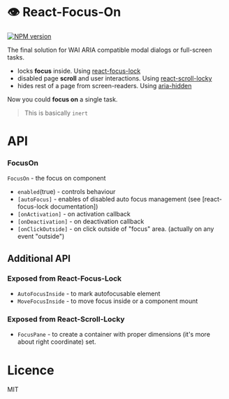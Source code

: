 👁 React-Focus-On 
=======
[![NPM version](https://img.shields.io/npm/v/react-focus-on.svg)](https://www.npmjs.com/package/react-focus-on)

The final solution for WAI ARIA compatible modal dialogs or full-screen tasks.
- locks __focus__ inside. Using [react-focus-lock](https://github.com/theKashey/react-focus-lock)
- disabled page __scroll__ and user interactions. Using [react-scroll-locky](https://github.com/theKashey/react-scroll-locky)
- hides rest of a page from screen-readers. Using [aria-hidden](https://github.com/theKashey/aria-hidden)

Now you could __focus on__ a single task.

> This is basically `inert` 

# API
### FocusOn
`FocusOn` - the focus on component
 - `enabled`(true) - controls behaviour
 - `[autoFocus]` - enables of disabled auto focus management (see [react-focus-lock documentation])
 - `[onActivation]` - on activation callback
 - `[onDeactivation]` - on deactivation callback
 - `[onClickOutside]` - on click outside of "focus" area. (actually on any event "outside")
 
## Additional API
### Exposed from React-Focus-Lock
 - `AutoFocusInside` - to mark autofocusable element
 - `MoveFocusInside` - to move focus inside or a component mount
 
### Exposed from React-Scroll-Locky
 - `FocusPane` - to create a container with proper dimensions (it's more about right coordinate) set.  
     
  
# Licence
 MIT
  
